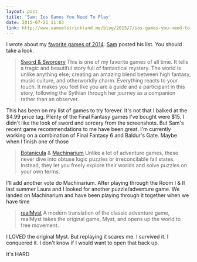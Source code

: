 ```yaml
---
layout: post
title: 'Sam: Ios Games You Need To Play'
date: 2015-07-21 11:03
link: http://www.samuelstrickland.me/blog/2015/7/ios-games-you-need-to-play
---
```


I wrote about my [favorite games of 2014](http://timbroder.com/2015/03/games-i-was-addicted-to-in-2014.html). [Sam](http://www.samuelstrickland.me/blog/2015/7/ios-games-you-need-to-play?utm_content=buffer125bf&utm_medium=social&utm_source=twitter.com&u) posted his list. You should take a look. 

> [Sword & Sworcery](http://apple.co/1MnhKiF)
> This is one of my favorite games of all time. It tells a tragic and beautiful story full of fantastical mystery. The world is unlike anything else; creating an amazing blend between high fantasy, music culture, and otherworldly charm. Everything reacts to your touch. It makes you feel like you are a guide and a participant in this story, following the Sythian through her journey as a companion rather than an observer.

This has been on my list of games to try forever. It's not that I balked at the $4.99  price tag. Plenty of the Final Fantasy games I've bought were $15. I didn't like the look of sword and sorcery from the screenshots. But Sam's recent game recommendations to me have been great. I'm currently working on a combination of Final Fantasy 6 and Baldur's Gate. Maybe when I finish one of those 

> [Botanicula](http://apple.co/1MnhQ9Q) & [Machinarium](http://apple.co/1GAdYdk)
> Unlike a lot of adventure games, these never dive into obtuse logic puzzles or irreconcilable fail states. Instead, they let you freely explore their worlds and solve puzzles on your own terms.

I'll add another vote do Machinarium. After playing through the Room I & II last summer Laura and I looked for another puzzle/adventure game. We landed on Machinarium and have been playing through it together when we have time

> [realMyst](http://apple.co/1GAe3hd)
> A modern translation of the classic adventure game, realMyst takes the original game, Myst, and opens up the world to free movement.

I LOVED the original Myst. But replaying it scares me. I survived it. I conquered it. I don't know if I would want to open that back up. 

It's HARD
